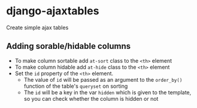 django-ajaxtables
=================

Create simple ajax tables

## Adding sorable/hidable columns
- To make column sortable add `at-sort` class to the `<th>` element
- To make column hidable add `at-hide` class to the `<th>` element
- Set the `id` property of the `<th>` element.
    - The value of `id` will be passed as an argument to the `order_by()` function of the table's `queryset` on sorting
    - The `id` will be a key in the var `hidden` which is given to the template, so you can check whether the column is hidden or not